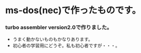 # ms-dos(nec)で作ったものです。

### turbo assembler version2.0で作りました。
* うまく動かないものもかなりあります。
* 初心者の学習用にどうぞ。私も初心者ですが・・・。

